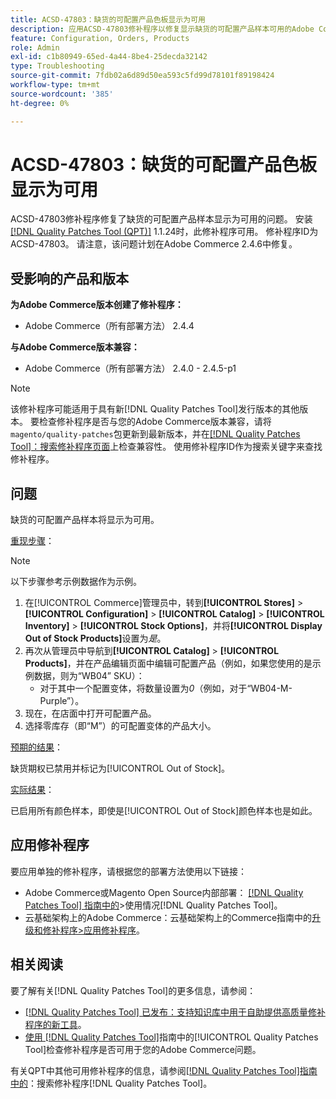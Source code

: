```yaml
---
title: ACSD-47803：缺货的可配置产品色板显示为可用
description: 应用ACSD-47803修补程序以修复显示缺货的可配置产品样本可用的Adobe Commerce问题。
feature: Configuration, Orders, Products
role: Admin
exl-id: c1b80949-65ed-4a44-8be4-25decda32142
type: Troubleshooting
source-git-commit: 7fdb02a6d89d50ea593c5fd99d78101f89198424
workflow-type: tm+mt
source-wordcount: '385'
ht-degree: 0%

---
```


# ACSD-47803：缺货的可配置产品色板显示为可用

ACSD-47803修补程序修复了缺货的可配置产品样本显示为可用的问题。 安装[[!DNL Quality Patches Tool (QPT)]](https://experienceleague.adobe.com/zh-hans/docs/commerce-operations/tools/quality-patches-tool/quality-patches-tool-to-self-serve-quality-patches) 1.1.24时，此修补程序可用。 修补程序ID为ACSD-47803。 请注意，该问题计划在Adobe Commerce 2.4.6中修复。

## 受影响的产品和版本

**为Adobe Commerce版本创建了修补程序：**

* Adobe Commerce（所有部署方法） 2.4.4

**与Adobe Commerce版本兼容：**

* Adobe Commerce（所有部署方法） 2.4.0 - 2.4.5-p1

>[!NOTE]
>
>该修补程序可能适用于具有新[!DNL Quality Patches Tool]发行版本的其他版本。 要检查修补程序是否与您的Adobe Commerce版本兼容，请将`magento/quality-patches`包更新到最新版本，并在[[!DNL Quality Patches Tool]：搜索修补程序页面](https://experienceleague.adobe.com/tools/commerce-quality-patches/index.html?lang=zh-Hans)上检查兼容性。 使用修补程序ID作为搜索关键字来查找修补程序。

## 问题

缺货的可配置产品样本将显示为可用。

<u>重现步骤</u>：

>[!NOTE]
>
>以下步骤参考示例数据作为示例。

1. 在[!UICONTROL Commerce]管理员中，转到&#x200B;**[!UICONTROL Stores]** > **[!UICONTROL Configuration]** > **[!UICONTROL Catalog]** > **[!UICONTROL Inventory]** > **[!UICONTROL Stock Options]**，并将&#x200B;**[!UICONTROL Display Out of Stock Products]**&#x200B;设置为&#x200B;*是*。
1. 再次从管理员中导航到&#x200B;**[!UICONTROL Catalog]** > **[!UICONTROL Products]**，并在产品编辑页面中编辑可配置产品（例如，如果您使用的是示例数据，则为“WB04” SKU）：
   * 对于其中一个配置变体，将数量设置为&#x200B;*0*（例如，对于“WB04-M-Purple”）。
1. 现在，在店面中打开可配置产品。
1. 选择零库存（即“M”）的可配置变体的产品大小。

<u>预期的结果</u>：

缺货期权已禁用并标记为[!UICONTROL Out of Stock]。

<u>实际结果</u>：

已启用所有颜色样本，即使是[!UICONTROL Out of Stock]颜色样本也是如此。

## 应用修补程序

要应用单独的修补程序，请根据您的部署方法使用以下链接：

* Adobe Commerce或Magento Open Source内部部署： [[!DNL Quality Patches Tool] 指南中的](/help/tools/quality-patches-tool/usage.md)>使用情况[!DNL Quality Patches Tool]。
* 云基础架构上的Adobe Commerce：云基础架构上的Commerce指南中的[升级和修补程序>应用修补程序](https://experienceleague.adobe.com/docs/commerce-cloud-service/user-guide/develop/upgrade/apply-patches.html?lang=zh-Hans)。

## 相关阅读

要了解有关[!DNL Quality Patches Tool]的更多信息，请参阅：

* [[!DNL Quality Patches Tool] 已发布：支持知识库中用于自助提供高质量修补程序的新工具](https://experienceleague.adobe.com/zh-hans/docs/commerce-operations/tools/quality-patches-tool/quality-patches-tool-to-self-serve-quality-patches)。
* [使用 [!DNL Quality Patches Tool]](/help/tools/quality-patches-tool/patches-available-in-qpt/check-patch-for-magento-issue-with-magento-quality-patches.md)指南中的[!UICONTROL Quality Patches Tool]检查修补程序是否可用于您的Adobe Commerce问题。


有关QPT中其他可用修补程序的信息，请参阅[[!DNL Quality Patches Tool]指南中的](https://experienceleague.adobe.com/tools/commerce-quality-patches/index.html?lang=zh-Hans)：搜索修补程序[!DNL Quality Patches Tool]。
